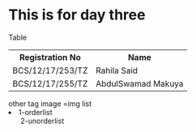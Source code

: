 # This is for day three
<!DOCTYPE>
<html>
<head>Table</head>
<body>
  <table>
    <tr>
      <th>Registration No</th>
      <th>Name</th>
    </tr>
    <tr>
      <td>BCS/12/17/253/TZ</td>
      <td>Rahila Said</td>
    </tr>
     <tr>
      <td>BCS/12/17/255/TZ</td>
      <td>AbdulSwamad Makuya</td>
    </tr>
  </table>
</body>
</html>
other tag
image =img
list<li>
1-orderlist<ol>
2-unorderlist<ul>
 
